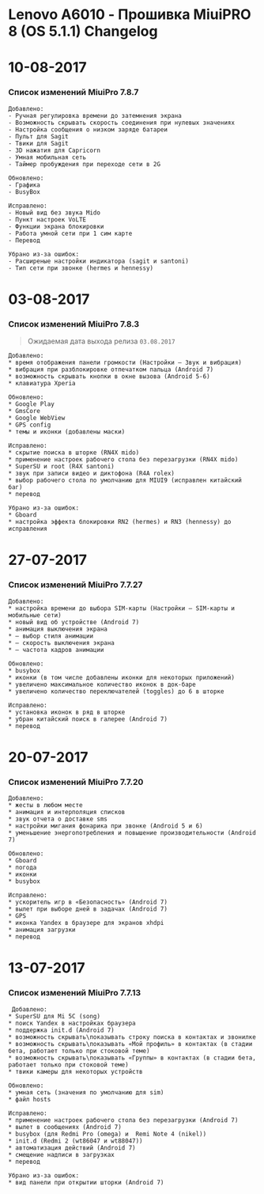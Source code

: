 
# Lenovo A6010 - Прошивка MiuiPRO 8 (OS 5.1.1) Changelog

10-08-2017
============
### Список изменений MiuiPro 7.8.7
    Добавлено:
    - Ручная регулировка времени до затемнения экрана
    - Возможность скрывать скорость соединения при нулевых значениях
    - Настройка сообщения о низком заряде батареи
    - Пульт для Sagit
    - Твики для Sagit
    - 3D нажатия для Capricorn
    - Умная мобильная сеть
    - Таймер пробуждения при переходе сети в 2G

    Обновлено:
    - Графика
    - BusyBox

    Исправлено:
    - Новый вид без звука Mido
    - Пункт настроек VoLTE
    - Функции экрана блокировки
    - Работа умной сети при 1 сим карте
    - Перевод

    Убрано из-за ошибок:
    - Расширеные настройки индикатора (sagit и santoni)
    - Тип сети при звонке (hermes и hennessy)

03-08-2017
============
### Список изменений MiuiPro 7.8.3
> Ожидаемая дата выхода релиза `03.08.2017`

    Добавлено:
    * время отображения панели громкости (Настройки — Звук и вибрация)
    * вибрация при разблокировке отпечатком пальца (Android 7)
    * возможность скрывать кнопки в окне вызова (Android 5-6)
    * клавиатура Xperia

    Обновлено:
    * Google Play
    * GmsCore
    * Google WebView
    * GPS config
    * темы и иконки (добавлены маски)
    
    Исправлено:
    * скрытие поиска в шторке (RN4X mido)
    * применение настроек рабочего стола без перезагрузки (RN4X mido)
    * SuperSU и root (R4X santoni)
    * звук при записи видео и диктофона (R4A rolex)
    * выбор рабочего стола по умолчанию для MIUI9 (исправлен китайский баг)
    * перевод
    
    Убрано из-за ошибок:
    * Gboard
    * настройка эффекта блокировки RN2 (hermes) и RN3 (hennessy) до исправления

27-07-2017
============
### Список изменений MiuiPro 7.7.27

    Добавлено:
    * настройка времени до выбора SIM-карты (Настройки — SIM-карты и мобильные сети)
    * новый вид об устройстве (Android 7)
    * анимация выключения экрана
    * — выбор стиля анимации
    * — скорость выключения экрана
    * — частота кадров анимации
    
    Обновлено:
    * busybox
    * иконки (в том числе добавлены иконки для некоторых приложений)
    * увеличено максимальное количество иконок в док-баре
    * увеличено количество переключателей (toggles) до 6 в шторке
    
    Исправлено:
    * установка иконок в ряд в шторке
    * убран китайский поиск в галерее (Android 7)
    * перевод

20-07-2017
============
### Список изменений MiuiPro 7.7.20
    Добавлено:
    * жесты в любом месте
    * анимация и интерполяция списков
    * звук отчета о доставке sms
    * настройки мигания фонарика при звонке (Android 5 и 6)
    * уменьшение энергопотребления и повышение производительности (Android 7)
    
    Обновлено:
    * Gboard
    * погода
    * иконки
    * busybox
    
    Исправлено:
    * ускоритель игр в «Безопасность» (Android 7)
    * вылет при выборе дней в задачах (Android 7)
    * GPS
    * иконка Yandex в браузере для экранов xhdpi
    * анимация загрузки
    * перевод
    
    
13-07-2017
============
### Список изменений MiuiPro 7.7.13

     Добавлено:
    * SuperSU для Mi 5C (song)
    * поиск Yandex в настройках браузера
    * поддержка init.d (Android 7)
    * возможность скрывать\показывать строку поиска в контактах и звонилке
    * возможность скрывать\показывать «Мой профиль» в контактах (в стадии бета, работает только при стоковой теме)
    * возможность скрывать\показывать «Группы» в контактах (в стадии бета, работает только при стоковой теме)
    * твики камеры для некоторых устройств
    
    Обновлено:
    * умная сеть (значения по умолчанию для sim)
    * файл hosts
    
    Исправлено:
    * применение настроек рабочего стола без перезагрузки (Android 7)
    * вылет в сообщениях (Android 7)
    * busybox (для Redmi Pro (omega) и  Remi Note 4 (nikel))
    * init.d (Redmi 2 (wt86047 и wt88047))
    * автоматизация действий (Android 7)
    * смещение надписи в загрузках
    * перевод
    
    Убрано из-за ошибок:
    * вид панели при открытии шторки (Android 7)
